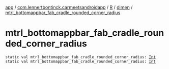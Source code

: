 [app](../../../index.md) / [com.lennertbontinck.carmeetsandroidapp](../../index.md) / [R](../index.md) / [dimen](index.md) / [mtrl_bottomappbar_fab_cradle_rounded_corner_radius](./mtrl_bottomappbar_fab_cradle_rounded_corner_radius.md)

# mtrl_bottomappbar_fab_cradle_rounded_corner_radius

`static val mtrl_bottomappbar_fab_cradle_rounded_corner_radius: `[`Int`](https://kotlinlang.org/api/latest/jvm/stdlib/kotlin/-int/index.html)
`static val mtrl_bottomappbar_fab_cradle_rounded_corner_radius: `[`Int`](https://kotlinlang.org/api/latest/jvm/stdlib/kotlin/-int/index.html)